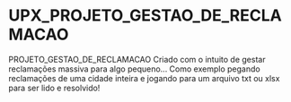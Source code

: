 # UPX_PROJETO_GESTAO_DE_RECLAMACAO
PROJETO_GESTAO_DE_RECLAMACAO Criado com o intuito de gestar reclamações massiva para algo pequeno... Como exemplo pegando reclamações de uma cidade inteira e jogando para um arquivo txt ou xlsx para ser lido e resolvido!
